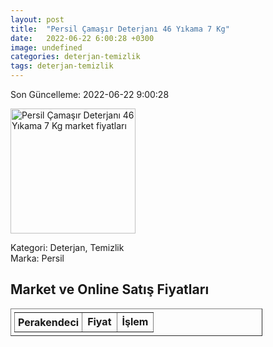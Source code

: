 ```yaml
---
layout: post
title:  "Persil Çamaşır Deterjanı 46 Yıkama 7 Kg"
date:   2022-06-22 6:00:28 +0300
image: undefined
categories: deterjan-temizlik
tags: deterjan-temizlik
---
```


Son Güncelleme: 2022-06-22 9:00:28

<img src="undefined" width="200" alt="Persil Çamaşır Deterjanı 46 Yıkama 7 Kg market fiyatları" />

Kategori: Deterjan, Temizlik
<br />
Marka: Persil

<h2>Market ve Online Satış Fiyatları</h2>

<table border="1" style="padding: 5px;width:80%;">
  <tr>
    <td style="padding: 5px;"><strong>Perakendeci</strong></td>
    <td><strong>Fiyat</strong></td>
    <td><strong>İşlem</strong></td>
  </tr>
  
</table>
